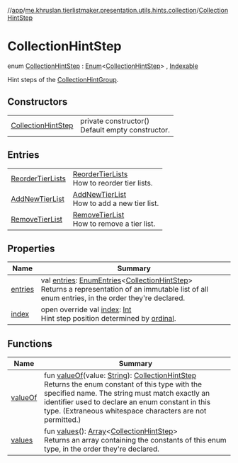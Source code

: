 //[app](../../../index.md)/[me.khruslan.tierlistmaker.presentation.utils.hints.collection](../index.md)/[CollectionHintStep](index.md)

# CollectionHintStep

enum [CollectionHintStep](index.md) : [Enum](https://kotlinlang.org/api/latest/jvm/stdlib/kotlin/-enum/index.html)&lt;[CollectionHintStep](index.md)&gt; , [Indexable](../../me.khruslan.tierlistmaker.presentation.utils.hints.core/-indexable/index.md)

Hint steps of the [CollectionHintGroup](../-collection-hint-group/index.md).

## Constructors

| | |
|---|---|
| [CollectionHintStep](-collection-hint-step.md) | private constructor()<br>Default empty constructor. |

## Entries

| | |
|---|---|
| [ReorderTierLists](-reorder-tier-lists/index.md) | [ReorderTierLists](-reorder-tier-lists/index.md)<br>How to reorder tier lists. |
| [AddNewTierList](-add-new-tier-list/index.md) | [AddNewTierList](-add-new-tier-list/index.md)<br>How to add a new tier list. |
| [RemoveTierList](-remove-tier-list/index.md) | [RemoveTierList](-remove-tier-list/index.md)<br>How to remove a tier list. |

## Properties

| Name | Summary |
|---|---|
| [entries](entries.md) | val [entries](entries.md): [EnumEntries](https://kotlinlang.org/api/latest/jvm/stdlib/kotlin.enums/-enum-entries/index.html)&lt;[CollectionHintStep](index.md)&gt;<br>Returns a representation of an immutable list of all enum entries, in the order they're declared. |
| [index](--index--.md) | open override val [index](--index--.md): [Int](https://kotlinlang.org/api/latest/jvm/stdlib/kotlin/-int/index.html)<br>Hint step position determined by [ordinal](../../../../app/me.khruslan.tierlistmaker.presentation.utils.hints.collection/-collection-hint-step/ordinal.md). |

## Functions

| Name | Summary |
|---|---|
| [valueOf](value-of.md) | fun [valueOf](value-of.md)(value: [String](https://kotlinlang.org/api/latest/jvm/stdlib/kotlin/-string/index.html)): [CollectionHintStep](index.md)<br>Returns the enum constant of this type with the specified name. The string must match exactly an identifier used to declare an enum constant in this type. (Extraneous whitespace characters are not permitted.) |
| [values](values.md) | fun [values](values.md)(): [Array](https://kotlinlang.org/api/latest/jvm/stdlib/kotlin/-array/index.html)&lt;[CollectionHintStep](index.md)&gt;<br>Returns an array containing the constants of this enum type, in the order they're declared. |
